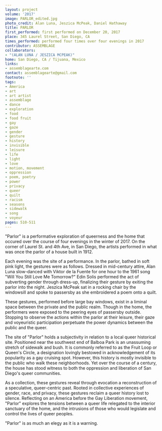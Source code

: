 ```yaml
---
layout: project
volume: '2017'
image: PARLOR_edited.jpg
photo_credit: Alan Luna, Jeszica McPeak, Daniel Hathaway
title: PARLOR
first_performed: first performed on December 20, 2017
place: 345 Laurel Street, San Diego, CA
times_performed: performed four times over four evenings in 2017
contributor: ASSEMBLAGE
collaborators:
- "(ALAN LUNA / JESZICA MCPEAK)"
home: San Diego, CA / Tijuana, Mexico
links:
- assemblagearte.com
contact: assemblagearte@gmail.com
footnote: ''
tags:
- America
- art
- art artist
- assemblage
- dance
- exploration
- food
- food fruit
- gay
- gaze
- gender
- gesture
- history
- invisible
- leisure
- life
- light
- love
- motion, movement
- oppression
- poem, poetry
- power
- privacy
- queer
- quilt
- racism
- seasons
- sidewalk
- song
- voyeur
pages: 510-511
---
```


"Parlor" is a performative exploration of queerness and the home that occured over the course of four evenings in the winter of 2017. On the corner of Laurel St. and 4th Ave, in San Diego, the artists performed in what was once the parlor of a house built in 1912.

Each evening was the site of a performance. In the parlor, bathed in soft pink light, the gestures were as follows. Dressed in mid-century attire, Alan Luna slow-danced with Viktor de la Fuente for one hour to the 1961 song "Will You Still Love Me Tomorrow?" Edin Solis performed the act of subverting gender through dress-up, finalizing their gesture by exiting the parlor into the night. Jeszica McPeak sat in a rocking chair by the windowsill and spoke to passersby as she embroidered a poem onto a quilt.

These gestures, performed before large bay windows, exist in a liminal space between the private and the public realm. Though in the home, the performers were exposed to the peering eyes of passersby outside. Stopping to observe the actions within the parlor at their leisure, their gaze and voyeuristic participation perpetuate the power dynamics between the public and the queer.

The site of "Parlor" holds a subjectivity in relation to a local queer historical site. Positioned near the southwest end of Balboa Park is an unassuming stretch of sidewalk and bush. It is commonly referred to as the Fruit Loop or Queen's Circle, a designation lovingly bestowed in acknowledgement of its popularity as a gay cruising spot. However, this history is mostly invisible to the public who walk these neighborhoods. Yet over the course of a century, the house has stood witness to both the oppression and liberation of San Diego's queer communities.

As a collection, these gestures reveal through evocation a reconstruction of a speculative, queer-centric past. Rooted in collective experiences of gender, race, and privacy, these gestures reclaim a queer history lost to silence. Reflecting on an America before the Gay Liberation movement, "Parlor" explores the tensions between a queer life relegated to the interior sanctuary of the home, and the intrusions of those who would legislate and control the lives of queer peoples.

"Parlor" is as much an elegy as it is a warning.
